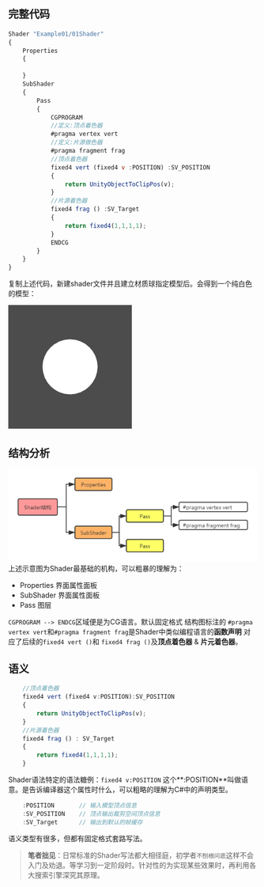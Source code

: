 ## 完整代码

```js
Shader "Example01/01Shader"
{
    Properties
    {
        
    }
    SubShader
    {
        Pass
        {		
            CGPROGRAM
            //定义:顶点着色器
            #pragma vertex vert
            //定义:片源做色器
            #pragma fragment frag
            //顶点着色器
            fixed4 vert (fixed4 v :POSITION) :SV_POSITION
            {
                return UnityObjectToClipPos(v);
            }
            //片源着色器
            fixed4 frag () :SV_Target
            {
                return fixed4(1,1,1,1);
            }
            ENDCG
        }
    }
}
```

复制上述代码，新建shader文件并且建立材质球指定模型后。会得到一个纯白色的模型：

![](img\示意图.png)

## 结构分析

![](img\Shader结构.png)
上述示意图为Shader最基础的机构，可以粗暴的理解为：

-  Properties 界面属性面板
-  SubShader 界面属性面板
-  Pass 图层

```CGPROGRAM --> ENDCG```区域便是为CG语言。默认固定格式
结构图标注的 ```#pragma vertex vert```和``` #pragma fragment frag ```是Shader中类似编程语言的**函数声明**
对应了后续的``` fixed4 vert () ```和 ``` fixed4 frag () ```及**顶点着色器** & **片元着色器**。

## 语义

```js
    //顶点着色器
    fixed4 vert (fixed4 v:POSITION):SV_POSITION
    {
        return UnityObjectToClipPos(v);
    }
    //片源着色器
    fixed4 frag () : SV_Target
    {
        return fixed4(1,1,1,1);
    }
```

Shader语法特定的语法糖例：```fixed4 v:POSITION``` 这个**:POSITION**叫做语意。是告诉编译器这个属性时什么，可以粗略的理解为C#中的声明类型。

```js
	:POSITION       // 输入模型顶点信息
    :SV_POSITION    // 顶点输出裁剪空间顶点信息
    :SV_Target      // 输出到默认的帧缓存
```

语义类型有很多，但都有固定格式套路写法。

> **笔者拙见**：日常标准的Shader写法都大相径庭，初学者``不刨根问底``这样不会入门及劝退。等学习到一定阶段时。针对性的为实现某些效果时，再利用各大搜索引擎深究其原理。